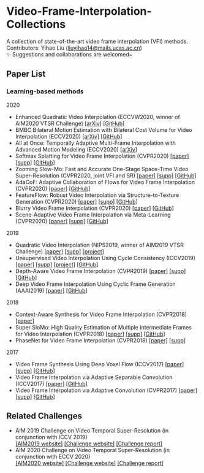 # Video-Frame-Interpolation-Collections
A collection of state-of-the-art video frame interpolation (VFI) methods.  
Contributors: Yihao Liu (liuyihao14@mails.ucas.ac.cn)  
:sparkles: Suggestions and collaborations are welcomed~

## Paper List
### Learning-based methods

2020  
- Enhanced Quadratic Video Interpolation (ECCVW2020, winner of AIM2020 VTSR Challenge) [[arXiv]](https://arxiv.org/pdf/2009.04642.pdf) [[GitHub]](https://github.com/lyh-18/EQVI)  
- BMBC:Bilateral Motion Estimation with Bilateral Cost Volume for Video Interpolation (ECCV2020) [[arXiv]](https://arxiv.org/abs/2007.12622) [[GitHub]](https://github.com/JunHeum/BMBC)
- All at Once: Temporally Adaptive Multi-Frame Interpolation with Advanced Motion Modeling (ECCV2020) [[arXiv]](https://arxiv.org/abs/2007.11762)
- Softmax Splatting for Video Frame Interpolation (CVPR2020) [[paper]](https://openaccess.thecvf.com/content_CVPR_2020/papers/Niklaus_Softmax_Splatting_for_Video_Frame_Interpolation_CVPR_2020_paper.pdf) [[supp]](https://openaccess.thecvf.com/content_CVPR_2020/html/Niklaus_Softmax_Splatting_for_Video_Frame_Interpolation_CVPR_2020_paper.html) [[GitHub]](https://github.com/sniklaus/softmax-splatting)
- Zooming Slow-Mo: Fast and Accurate One-Stage Space-Time Video Super-Resolution (CVPR2020, joint VFI and SR) [[paper]](https://openaccess.thecvf.com/content_CVPR_2020/papers/Xiang_Zooming_Slow-Mo_Fast_and_Accurate_One-Stage_Space-Time_Video_Super-Resolution_CVPR_2020_paper.pdf) [[supp]](https://openaccess.thecvf.com/content_CVPR_2020/html/Xiang_Zooming_Slow-Mo_Fast_and_Accurate_One-Stage_Space-Time_Video_Super-Resolution_CVPR_2020_paper.html) [[GitHub]](https://github.com/Mukosame/Zooming-Slow-Mo-CVPR-2020)
- AdaCoF: Adaptive Collaboration of Flows for Video Frame Interpolation (CVPR2020) [[paper]](https://openaccess.thecvf.com/content_CVPR_2020/papers/Lee_AdaCoF_Adaptive_Collaboration_of_Flows_for_Video_Frame_Interpolation_CVPR_2020_paper.pdf) [[GitHub]](https://github.com/HyeongminLEE/AdaCoF-pytorch)
- FeatureFlow: Robust Video Interpolation via Structure-to-Texture Generation (CVPR2020) [[paper]](https://openaccess.thecvf.com/content_CVPR_2020/papers/Gui_FeatureFlow_Robust_Video_Interpolation_via_Structure-to-Texture_Generation_CVPR_2020_paper.pdf) [[supp]](https://openaccess.thecvf.com/content_CVPR_2020/html/Gui_FeatureFlow_Robust_Video_Interpolation_via_Structure-to-Texture_Generation_CVPR_2020_paper.html) [[GitHub]](https://github.com/CM-BF/FeatureFlow)
- Blurry Video Frame Interpolation (CVPR2020) [[paper]](https://openaccess.thecvf.com/content_CVPR_2020/papers/Shen_Blurry_Video_Frame_Interpolation_CVPR_2020_paper.pdf) [[GitHub]](https://github.com/laomao0/BIN)
- Scene-Adaptive Video Frame Interpolation via Meta-Learning (CVPR2020) [[paper]](https://openaccess.thecvf.com/content_CVPR_2020/papers/Choi_Scene-Adaptive_Video_Frame_Interpolation_via_Meta-Learning_CVPR_2020_paper.pdf) [[supp]](https://openaccess.thecvf.com/content_CVPR_2020/html/Choi_Scene-Adaptive_Video_Frame_Interpolation_via_Meta-Learning_CVPR_2020_paper.html) [[GitHub]](https://github.com/myungsub/meta-interpolation)

2019
- Quadratic Video Interpolation (NIPS2019, winner of AIM2019 VTSR Challenge) [[paper]](http://papers.nips.cc/paper/8442-quadratic-video-interpolation.pdf) [[supp]](http://papers.nips.cc/paper/8442-quadratic-video-interpolation) [[project]](https://sites.google.com/view/xiangyuxu/qvi_nips19)
- Unsupervised Video Interpolation Using Cycle Consistency (ICCV2019) [[paper]](https://openaccess.thecvf.com/content_ICCV_2019/papers/Reda_Unsupervised_Video_Interpolation_Using_Cycle_Consistency_ICCV_2019_paper.pdf) [[supp]](https://openaccess.thecvf.com/content_ICCV_2019/supplemental/Reda_Unsupervised_Video_Interpolation_ICCV_2019_supplemental.pdf) [[project]](https://nv-adlr.github.io/publication/2019-UnsupervisedVideoInterpolation) [[GitHub]](https://github.com/NVIDIA/unsupervised-video-interpolation)
- Depth-Aware Video Frame Interpolation (CVPR2019) [[paper]](https://openaccess.thecvf.com/content_CVPR_2019/papers/Bao_Depth-Aware_Video_Frame_Interpolation_CVPR_2019_paper.pdf) [[supp]](https://openaccess.thecvf.com/content_CVPR_2019/html/Bao_Depth-Aware_Video_Frame_Interpolation_CVPR_2019_paper.html) [[GitHub]](https://github.com/baowenbo/DAIN)
- Deep Video Frame Interpolation Using Cyclic Frame Generation (AAAI2019) [[paper]](https://www.aaai.org/ojs/index.php/AAAI/article/view/4905) [[GitHub]](https://github.com/alex04072000/CyclicGen)

2018
- Context-Aware Synthesis for Video Frame Interpolation (CVPR2018) [[paper]](https://openaccess.thecvf.com/content_cvpr_2018/papers/Niklaus_Context-Aware_Synthesis_for_CVPR_2018_paper.pdf)
- Super SloMo: High Quality Estimation of Multiple Intermediate Frames for Video Interpolation (CVPR2018) [[paper]](https://openaccess.thecvf.com/content_cvpr_2018/papers/Jiang_Super_SloMo_High_CVPR_2018_paper.pdf) [[supp]](https://openaccess.thecvf.com/content_cvpr_2018/html/Jiang_Super_SloMo_High_CVPR_2018_paper.html) [[GitHub]](https://github.com/avinashpaliwal/Super-SloMo)
- PhaseNet for Video Frame Interpolation (CVPR2018) [[paper]](https://openaccess.thecvf.com/content_cvpr_2018/papers/Meyer_PhaseNet_for_Video_CVPR_2018_paper.pdf) [[supp]](https://openaccess.thecvf.com/content_cvpr_2018/Supplemental/1790-supp.pdf)


2017
- Video Frame Synthesis Using Deep Voxel Flow (ICCV2017) [[paper]](https://openaccess.thecvf.com/content_ICCV_2017/papers/Liu_Video_Frame_Synthesis_ICCV_2017_paper.pdf) [[supp]](https://openaccess.thecvf.com/content_iccv_2017/html/Liu_Video_Frame_Synthesis_ICCV_2017_paper.html) [[GitHub]](https://github.com/liuziwei7/voxel-flow)
- Video Frame Interpolation via Adaptive Separable Convolution (ICCV2017) [[paper]](https://openaccess.thecvf.com/content_ICCV_2017/papers/Niklaus_Video_Frame_Interpolation_ICCV_2017_paper.pdf) [[GitHub]](https://github.com/sniklaus/sepconv-slomo)
- Video Frame Interpolation via Adaptive Convolution (CVPR2017) [[paper]](https://openaccess.thecvf.com/content_cvpr_2017/papers/Niklaus_Video_Frame_Interpolation_CVPR_2017_paper.pdf) [[supp]](https://openaccess.thecvf.com/content_cvpr_2017/html/Niklaus_Video_Frame_Interpolation_CVPR_2017_paper.html) [[GitHub]](https://github.com/sniklaus/sepconv-slomo)



## Related Challenges
- AIM 2019 Challenge on Video Temporal Super-Resolution (in conjunction with ICCV 2019)  
[[AIM2019 website]](https://data.vision.ee.ethz.ch/cvl/aim19/) [[Challenge website]](https://competitions.codalab.org/competitions/20244)  [[Challenge report]](https://ieeexplore.ieee.org/abstract/document/9022180)
- AIM 2020 Challenge on Video Temporal Super-Resolution (in conjunction with ECCV 2020)  
[[AIM2020 website]](https://data.vision.ee.ethz.ch/cvl/aim20/) [[Challenge website]](https://competitions.codalab.org/competitions/24584)  [[Challenge report]](https://arxiv.org/abs/2009.12987)
